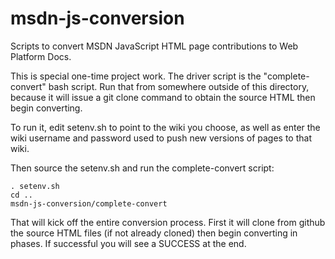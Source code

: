 msdn-js-conversion
==================

Scripts to convert MSDN JavaScript HTML page contributions to Web Platform Docs.

This is special one-time project work.  The driver script is the
"complete-convert" bash script.  Run that from somewhere outside of this
directory, because it will issue a git clone command to obtain the source
HTML then begin converting.

To run it, edit setenv.sh to point to the wiki you choose, as well as enter
the wiki username and password used to push new versions of pages to that wiki.

Then source the setenv.sh and run the complete-convert script:

    . setenv.sh
    cd ..
    msdn-js-conversion/complete-convert

That will kick off the entire conversion process.  First it will clone
from github the source HTML files (if not already cloned) then begin
converting in phases.  If successful you will see a SUCCESS at the end.
